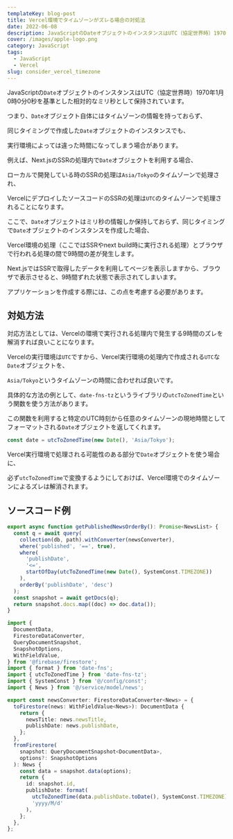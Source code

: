 ```yaml
---
templateKey: blog-post
title: Vercel環境でタイムゾーンがズレる場合の対処法
date: 2022-06-08
description: JavaScriptのDateオブジェクトのインスタンスはUTC（協定世界時）1970年1月0時0分0秒を基準とした相対的なミリ秒として保持されています。
cover: /images/apple-logo.png
category: JavaScript
tags:
  - JavaScript
  - Vercel
slug: consider_vercel_timezone
---
```


JavaScriptの`Date`オブジェクトのインスタンスはUTC（協定世界時）1970年1月0時0分0秒を基準とした相対的なミリ秒として保持されています。

つまり、`Date`オブジェクト自体にはタイムゾーンの情報を持っておらず、

同じタイミングで作成した`Date`オブジェクトのインスタンスでも、

実行環境によっては違った時間になってしまう場合があります。

例えば、Next.jsのSSRの処理内で`Date`オブジェクトを利用する場合、

ローカルで開発している時のSSRの処理は`Asia/Tokyo`のタイムゾーンで処理され、

VercelにデプロイしたソースコードのSSRの処理は`UTC`のタイムゾーンで処理されることになります。

ここで、`Date`オブジェクトはミリ秒の情報しか保持しておらず、同じタイミングで`Date`オブジェクトのインスタンスを作成した場合、

Vercel環境の処理（ここではSSRやnext build時に実行される処理）とブラウザで行われる処理の間で9時間の差が発生します。

Next.jsではSSRで取得したデータを利用してページを表示しますから、ブラウザで表示させると、9時間ずれた状態で表示されてしまいます。

アプリケーションを作成する際には、この点を考慮する必要があります。

## 対処方法

対応方法としては、Vercelの環境で実行される処理内で発生する9時間のズレを解消すれば良いことになります。

Vercelの実行環境は`UTC`ですから、Vercel実行環境の処理内で作成される`UTC`な`Date`オブジェクトを、

`Asia/Tokyo`というタイムゾーンの時間に合わせれば良いです。

具体的な方法の例として、`date-fns-tz`というライブラリの`utcToZonedTime`という関数を使う方法があります。

この関数を利用すると特定のUTC時刻から任意のタイムゾーンの現地時間としてフォーマットされる`Date`オブジェクトを返してくれます。

```typescript
const date = utcToZonedTime(new Date(), 'Asia/Tokyo');
```

Vercel実行環境で処理される可能性のある部分で`Date`オブジェクトを使う場合に、

必ず`utcToZonedTime`で変換するようにしておけば、Vercel環境でのタイムゾーンによるズレは解消されます。

## ソースコード例
```typescript
export async function getPublishedNewsOrderBy(): Promise<NewsList> {
  const q = await query(
    collection(db, path).withConverter(newsConverter),
    where('published', '==', true),
    where(
      'publishDate',
      '<=',
      startOfDay(utcToZonedTime(new Date(), SystemConst.TIMEZONE))
    ),
    orderBy('publishDate', 'desc')
  );
  const snapshot = await getDocs(q);
  return snapshot.docs.map((doc) => doc.data());
}
```

```typescript
import {
  DocumentData,
  FirestoreDataConverter,
  QueryDocumentSnapshot,
  SnapshotOptions,
  WithFieldValue,
} from '@firebase/firestore';
import { format } from 'date-fns';
import { utcToZonedTime } from 'date-fns-tz';
import { SystemConst } from '@/config/const';
import { News } from '@/service/model/news';

export const newsConverter: FirestoreDataConverter<News> = {
  toFirestore(news: WithFieldValue<News>): DocumentData {
    return {
      newsTitle: news.newsTitle,
      publishDate: news.publishDate,
    };
  },
  fromFirestore(
    snapshot: QueryDocumentSnapshot<DocumentData>,
    options?: SnapshotOptions
  ): News {
    const data = snapshot.data(options);
    return {
      id: snapshot.id,
      publishDate: format(
        utcToZonedTime(data.publishDate.toDate(), SystemConst.TIMEZONE),
        'yyyy/M/d'
      ),
    };
  },
};
```
